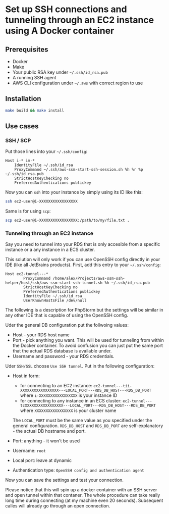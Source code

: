 # Set up SSH connections and tunneling through an EC2 instance using A Docker container

## Prerequisites

* Docker
* Make
* Your public RSA key under `~/.ssh/id_rsa.pub`
* A running SSH agent
* AWS CLI configuration under `~/.aws` with correct region to use

## Installation
```bash
make build && make install
```

## Use cases

### SSH / SCP
Put those lines into your `~/.ssh/config`:

```
Host i-* im-*
	IdentityFile ~/.ssh/id_rsa
	ProxyCommand ~/.ssh/aws-ssm-start-ssh-session.sh %h %r %p ~/.ssh/id_rsa.pub
	StrictHostKeyChecking no
	PreferredAuthentications publickey
```

Now you can `ssh` into your instance by simply using its ID like this:

```bash
ssh ec2-user@i-XXXXXXXXXXXXXXXXX
```

Same is for using `scp`:

```bash
scp ec2-user@i-XXXXXXXXXXXXXXXXX:/path/to/my/file.txt .
```

### Tunneling through an EC2 instance

Say you need to tunnel into your RDS that is only accesible from a specific instance or a any instance in a ECS cluster.

This solution will only work if you can use OpenSSH config directly in your IDE (like all JetBrains products). First, add this entry to your `~/.ssh/config`:

```
Host ec2-tunnel---*
        ProxyCommand /home/alex/Projects/aws-ssm-ssh-helper/host/ssh/aws-ssm-start-ssh-tunnel.sh %h ~/.ssh/id_rsa.pub
        StrictHostKeyChecking no
        PreferredAuthentications publickey
        IdentityFile ~/.ssh/id_rsa
        UserKnownHostsFile /dev/null
```

The following is a description for PhpStorm but the settings will be similar in any other IDE that is capable of using the OpenSSH config.

Uder the general DB configuration put the follwoing values:

* Host - your RDS host name
* Port - pick anything you want. This will be used for tunneling from within the Docker container. To avoid confusion you can just put the same port that the actual RDS database is available under.
* Username and password - your RDS credentials.

Uder `SSH/SSL` choose `Use SSH tunnel`. Put in the following configuration:

* Host in form:
  * for connecting to an EC2 instance: `ec2-tunnel---tii-XXXXXXXXXXXXXXXXX---LOCAL_PORT---RDS_DB_HOST---RDS_DB_PORT` where `i-XXXXXXXXXXXXXXXXX` is your instance ID
  * for connecting to any instance in an ECS cluster: `ec2-tunnel---tcXXXXXXXXXXXXXXXXX---LOCAL_PORT---RDS_DB_HOST---RDS_DB_PORT` where `XXXXXXXXXXXXXXXXX` is your cluster name
  
  The `LOCAL_PORT` must be the same value as you specified under the general configuration. `RDS_DB_HOST` and `RDS_DB_PORT` are self-explanatory - the actual DB hostname and port.
* Port: anything - it won't be used
* Username: `root`
* Local port: leave at dynamic
* Authentication type: `OpenSSH config and authentication agent`

Now you can save the settings and test your connection.

Please notice that this will spin up a docker container with an SSH server and open tunnel within that contaner. The whole procedure can take really long time during connecting (at my machine even 20 seconds). Subsequent calles will already go through an open connection.
